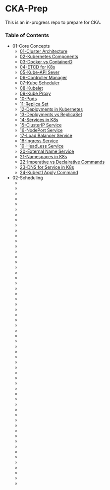 # CKA-Prep
This is an in-progress repo to prepare for CKA.

### Table of Contents
* 01-Core Concepts
    * [01-Cluster Architecture](https://kubernetes.io/docs/concepts/architecture/)
    * [02-Kubernetes Components](https://kubernetes.io/docs/concepts/overview/components/)
    * [03-Docker vs ContainerD](https://kodekloud.com/blog/docker-vs-containerd/)
    * [04-ETCD for K8s](https://learnk8s.io/etcd-kubernetes)
    * [05-Kube-API Sever](https://medium.com/devops-technical-notes-and-manuals/kube-api-server-how-it-communicates-with-other-kubernetes-cluster-components-cc60b041163d)
    * [06-Controller Manager](https://able8.medium.com/kubernetes-controllers-overview-b6ec086c1fb)
    * [07-Kube Scheduler](https://romanglushach.medium.com/kubernetes-scheduling-understanding-the-math-behind-the-magic-2305b57d45b1)
    * [08-Kubelet](https://kdmalviyan.medium.com/understanding-kubernetes-kubelet-a-deep-dive-into-the-engine-of-kubernetes-node-management-6b3e401bff17)
    * [09-Kube Proxy](https://medium.com/@amroessameldin/kube-proxy-what-is-it-and-how-it-works-6def85d9bc8f)
    * [10-Pods](https://kubernetes.io/docs/concepts/workloads/pods/)
    * [11-Replica Set](https://kubernetes.io/docs/concepts/workloads/controllers/replicaset/)
    * [12-Deployments in Kubernetes](https://kubernetes.io/docs/concepts/workloads/controllers/deployment/)
    * [13-Deployments vs ReplicaSet](https://www.baeldung.com/ops/kubernetes-deployment-vs-replicaset)
    * [14-Services in K8s](https://kubernetes.io/docs/concepts/services-networking/service/)
    * [15-ClusterIP Service](https://medium.com/the-programmer/working-with-clusterip-service-type-in-kubernetes-45f2c01a89c8)
    * [16-NodePort Service](https://kubernetes.io/docs/concepts/services-networking/service/#type-nodeport)
    * [17-Load Balancer Service](https://kubernetes.io/docs/concepts/services-networking/service/#loadbalancer)
    * [18-Ingress Service](https://kubernetes.io/docs/concepts/services-networking/ingress/)
    * [19-HeadLess Service](https://kodekloud.com/blog/kubernetes-headless-service/)
    * [20-External Name Service](https://kubernetes.io/docs/concepts/services-networking/service/#externalname)
    * [21-Namespaces in K8s](https://kubernetes.io/docs/concepts/overview/working-with-objects/namespaces/)
    * [22-Imperative vs Declairative Commands](https://kubeops.net/blog/imperative-vs-declarative)
    * [23-DNS for Service in K8s](https://kubernetes.io/docs/concepts/services-networking/dns-pod-service/)
    * [24-Kubectl Apply Command](https://kubernetes.io/docs/reference/generated/kubectl/kubectl-commands#apply)
* 02-Scheduling
    * []()
    * []()
    * []()
    * []()
    * []()
    * []()
    * []()
    * []()
    * []()
    * []()
    * []()
    * []()
    * []()
    * []()
    * []()
    * []()
    * []()
    * []()
    * []()
    * []()
    * []()
    * []()
    * []()
    * []()
    * []()
    * []()
    * []()
    * []()
    * []()
    * []()
    * []()
    * []()
    * []()
    * []()
    * []()
    * []()
    * []()
    * []()
    * []()
    * []()
    * []()
    * []()
    * []()
    * []()
    * []()
    * []()
    * []()
    * []()
    * []()
    * []()
    * []()
    * []()
    * []()
    * []()
    * []()
    * []()
    * []()
    * []()
    
    
